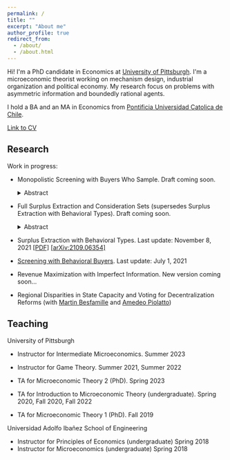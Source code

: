 ```yaml
---
permalink: /
title: ""
excerpt: "About me"
author_profile: true
redirect_from: 
  - /about/
  - /about.html
---
```

Hi! I'm a PhD candidate in Economics at [University of Pittsburgh](https://www.econ.pitt.edu/). I'm a microeconomic theorist working on mechanism design, industrial organization and political economy. My research focus on problems with asymmetric information and boundedly rational agents.

I hold a BA and an MA in Economics from [Pontificia Universidad Catolica de Chile](https://economia.uc.cl/). 

[Link to CV](https://nrpastrian.github.io/files/cv.pdf)

## Research
Work in progress:
* Monopolistic Screening with Buyers Who Sample. Draft coming soon. 
  <details>
  <summary>Abstract</summary>
  
  <p>We study a monopolistic screening problem with boundedly rational buyers and a noisy communication technology. In particular, the seller will be able to design a  menu with a finite number of quality-price pairs but the buyers will not be able to observe the full menu. Instead, buyers will have access only to a finite number of samples from the menu of alternatives offered by the seller and then decide which alternative to purchase if any. This procedure give arise to random consideration sets from the perspective of the buyers. We show that if there is a single sample available, the seller will optimally choose to offer a single alternative, while if two samples are available then neither offering a single alternative nor two alternatives is necessarily optimal.</p></details>

* Full Surplus Extraction and Consideration Sets (supersedes Surplus Extraction with Behavioral Types). Draft coming soon. 
  <details>
  <summary>Abstract</summary>
  
  <p>We examine the surplus extraction problem in a mechanism design setting with consideration sets. We model consideration sets as the subset of types a particular type considers as possible deviations. Our model is built upon a discrete version of the reduced mechanism design problem in McAfee and Reny (1992), and the partially verifiable types in Green and Laffont (1986) for the modeling of consideration sets. We identify the inverse consideration sets as the key elements to determine whether full surplus extraction is feasible or not, and characterize the conditions that guarantee full surplus extraction to be feasible in this setting. We show that the independence condition identified by Cremer and McLean (1988) remains sufficient for full surplus extraction in our setting but could be relaxed to obtain a more general characterization. Finally, we discuss some applications and limitations of our model.</p></details>

* Surplus Extraction with Behavioral Types. Last update: November 8, 2021
  [[PDF]](https://nrpastrian.github.io/files/surplus_extraction_behavioral.pdf) [[arXiv:2109.06354]](https://arxiv.org/abs/2111.00061) 
* [Screening with Behavioral Buyers](https://nrpastrian.github.io/files/screening_behavioral.pdf). Last update: July 1, 2021

* Revenue Maximization with Imperfect Information. New version coming soon...
* Regional Disparities in State Capacity and Voting for Decentralization Reforms (with [Martin Besfamille](https://economia.uc.cl/?profesor=martin-besfamille) and [Amedeo Piolatto](https://sites.google.com/site/piolatto/))

## Teaching

University of Pittsburgh
* Instructor for Intermediate Microeconomics. Summer 2023
* Instructor for Game Theory. Summer 2021, Summer 2022

* TA for Microeconomic Theory 2 (PhD). Spring 2023
* TA for Introduction to Microeconomic Theory (undergraduate). Spring 2020, Fall 2020, Fall 2022
* TA for Microeconomic Theory 1 (PhD). Fall 2019

Universidad Adolfo Ibañez School of Engineering

* Instructor for Principles of Economics (undergraduate) Spring 2018
* Instructor for Microeconomics (undergraduate) Spring 2018


